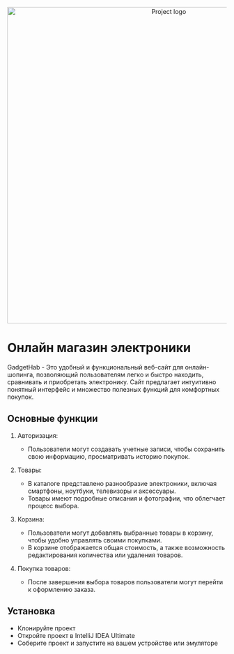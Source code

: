 <p align="center">
  <img src="https://i.ibb.co/48bJJCc/website-ecommerce-1.jpg" alt="Project logo" width="726">
</p>

# Онлайн магазин электроники

GadgetHab - Это удобный и функциональный веб-сайт для онлайн-шопинга, позволяющий пользователям легко и быстро находить, сравнивать и приобретать электронику. Сайт предлагает интуитивно понятный интерфейс и множество полезных функций для комфортных покупок.

## Основные функции

1. Авторизация:
   - Пользователи могут создавать учетные записи, чтобы сохранить свою информацию, просматривать историю покупок.

2. Товары:
   - В каталоге представлено разнообразие электроники, включая смартфоны, ноутбуки, телевизоры и аксессуары.
   - Товары имеют подробные описания и фотографии, что облегчает процесс выбора.

3. Корзина:
   - Пользователи могут добавлять выбранные товары в корзину, чтобы удобно управлять своими покупками.
   - В корзине отображается общая стоимость, а также возможность редактирования количества или удаления товаров.

4. Покупка товаров:
   - После завершения выбора товаров пользователи могут перейти к оформлению заказа.

## Установка
 - Клонируйте проект
 - Откройте проект в IntelliJ IDEA Ultimate
 - Соберите проект и запустите на вашем устройстве или эмуляторе

